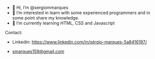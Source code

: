 - 👋 Hi, I’m @sergiommarques
- 👀 I’m interested in learn with some experienced programmers and in some point share my knowledge.
- 🌱 I’m currently learning HTML, CSS and Javascript

Contact:

- Linkedin: https://www.linkedin.com/in/sérgio-marques-5a8416197/

- smarques159@gmail.com


<!---
sergiommarques/sergiommarques is a ✨ special ✨ repository because its `README.md` (this file) appears on your GitHub profile.
You can click the Preview link to take a look at your changes.
--->
